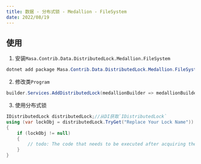 ```yaml
---
title: 数据 - 分布式锁 - Medallion - FileSystem
date: 2022/08/19
---
```


## 使用

1. 安装`Masa.Contrib.Data.DistributedLock.Medallion.FileSystem`

``` powershell
dotnet add package Masa.Contrib.Data.DistributedLock.Medallion.FileSystem
```

2. 修改类`Program`

``` C#
builder.Services.AddDistributedLock(medallionBuilder => medallionBuilder.UseFileSystem("Replace your directory path"));
```

3. 使用分布式锁

``` C#
IDistributedLock distributedLock;//从DI获取`IDistributedLock`
using (var lockObj = distributedLock.TryGet("Replace Your Lock Name"))
{
    if (lockObj != null)
    {
        // todo: The code that needs to be executed after acquiring the distributed lock
    }
}
```